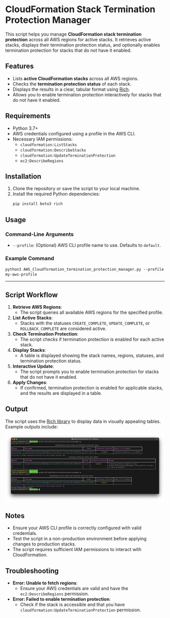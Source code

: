 
# CloudFormation Stack Termination Protection Manager

This script helps you manage **CloudFormation stack termination protection** across all AWS regions for active stacks. It retrieves active stacks, displays their termination protection status, and optionally enables termination protection for stacks that do not have it enabled.


## Features
- Lists **active CloudFormation stacks** across all AWS regions.
- Checks the **termination protection status** of each stack.
- Displays the results in a clear, tabular format using [Rich](https://github.com/Textualize/rich).
- Allows you to enable termination protection interactively for stacks that do not have it enabled.


## Requirements
- Python 3.7+
- AWS credentials configured using a profile in the AWS CLI.
- Necessary IAM permissions:
  - `cloudformation:ListStacks`
  - `cloudformation:DescribeStacks`
  - `cloudformation:UpdateTerminationProtection`
  - `ec2:DescribeRegions`


## Installation
1. Clone the repository or save the script to your local machine.
2. Install the required Python dependencies:
   ```bash
   pip install boto3 rich
   ```


## Usage

### Command-Line Arguments
- `--profile`: (Optional) AWS CLI profile name to use. Defaults to `default`.

### Example Command

	python3 AWS_Cloudformation_termination_protection_manager.py --profile my-aws-profile

---

## Script Workflow
1. **Retrieve AWS Regions**:
   - The script queries all available AWS regions for the specified profile.
2. **List Active Stacks**:
   - Stacks with the statuses `CREATE_COMPLETE`, `UPDATE_COMPLETE`, or `ROLLBACK_COMPLETE` are considered active.
3. **Check Termination Protection**:
   - The script checks if termination protection is enabled for each active stack.
4. **Display Stacks**:
   - A table is displayed showing the stack names, regions, statuses, and termination protection status.
5. **Interactive Update**:
   - The script prompts you to enable termination protection for stacks that do not have it enabled.
6. **Apply Changes**:
   - If confirmed, termination protection is enabled for applicable stacks, and the results are displayed in a table.


## Output
The script uses the [Rich library](https://github.com/Textualize/rich) to display data in visually appealing tables. Example outputs include:

![](s.png)

## Notes
- Ensure your AWS CLI profile is correctly configured with valid credentials.
- Test the script in a non-production environment before applying changes to production stacks.
- The script requires sufficient IAM permissions to interact with CloudFormation.


## Troubleshooting
- **Error: Unable to fetch regions**:
  - Ensure your AWS credentials are valid and have the `ec2:DescribeRegions` permission.
- **Error: Failed to enable termination protection**:
  - Check if the stack is accessible and that you have `cloudformation:UpdateTerminationProtection` permission.
